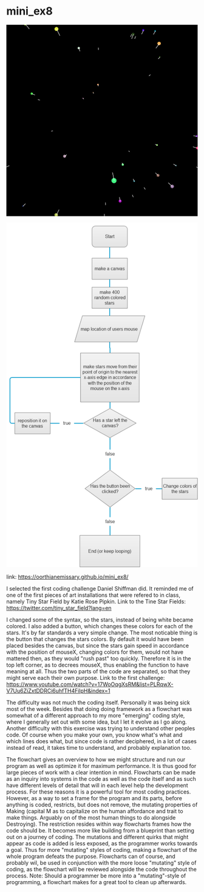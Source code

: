 # mini_ex8

![ScreenShot](screenshot.png)

![ScreenShot](stars.png)

link: https://oorthianemissary.github.io/mini_ex8/

I selected the first coding challenge Daniel Shiffman did. It reminded me of one of the first pieces of art installations that were refered to in class, namely Tiny Star Field by Katie Rose Pipkin. 
Link to the Tine Star Fields: https://twitter.com/tiny_star_field?lang=en

I changed some of the syntax, so the stars, instead of being white became colored. I also added a button, which changes these colors for each of the stars. It's by far standards a very simple change. The most noticable thing is the button that changes the stars colors. By default it would have been placed besides the canvas, but since the stars gain speed in accordance with the position of mouseX, changing colors for them, would not have mattered then, as they would "rush past" too quickly. Therefore it is in the top left corner, as to decrees mouseX, thus enabling the function to have meaning at all. Thus the two parts of the code are separated, so that they might serve each their own purpose.
Link to the first challenge: https://www.youtube.com/watch?v=17WoOqgXsRM&list=PLRqwX-V7Uu6ZiZxtDDRCi6uhfTH4FilpH&index=1

The difficulty was not much the coding itself. Personally it was being sick most of the week. Besides that doing doing framework as a flowchart was somewhat of a different approach to my more "emerging" coding style, where I generally set out with some idea, but I let it evolve as I go along. Another difficulty with this exercise was trying to understand other peoples code. Of course when you make your own, you know what's what and which lines does what, but since code is rather deciphered, in a lot of cases instead of read, it takes time to understand, and probably explanation too.

The flowchart gives an overview to how we might structure and run our program as well as optimize it for maximum performance. It is thus good for large pieces of work with a clear intention in mind. Flowcharts can be made as an inquiry into systems in the code as well as the code itself and as such have different levels of detail that will in each level help the development process. For these reasons it is a powerful tool for most coding practices.
However, as a way to set a frame for the program and its parts, before anything is coded, restricts, but does not remove, the mutating properties of Making (capital M as to capitalize on the human affordance and trait to make things. Arguably on of the most human things to do alongside Destroying). The restriction resides within way flowcharts frames how the code should be. It becomes more like building from a blueprint than setting out on a journey of coding. The mutations and different quirks that might appear as code is added is less exposed, as the programmer works towards a goal. Thus for more "mutating" styles of coding, making a flowchart of the whole program defeats the purpose. Flowcharts can of course, and probably wil, be used in conjunction with the more loose "mutating" style of coding, as the flowchart will be reviewed alongside the code throughout the process.
Note: Should a programmer be more into a "mutating"-style of programming, a flowchart makes for a great tool to clean up afterwards.
